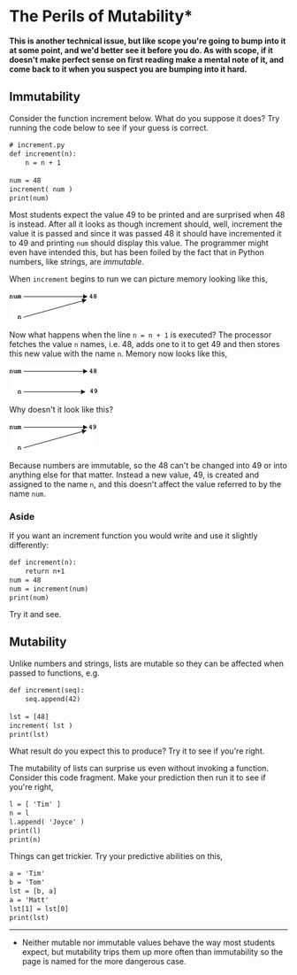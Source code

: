 # The Perils of Mutability*

**This is another technical issue, but like scope you're going to bump into it at some point, and we'd better see it before you do. As with scope, if it doesn't make perfect sense on first reading make a mental note of it, and come back to it when you suspect you are bumping into it hard.**

## Immutability

Consider the function increment below. What do you suppose it does? Try running the code below to see if your guess is correct.

```
# increment.py
def increment(n):
    n = n + 1

num = 48
increment( num )
print(num)
```

Most students expect the value 49 to be printed and are surprised when 48 is instead. After all it looks as though increment should, well, increment the value it is passed and since it was passed 48 it should have incremented it to 49 and printing `num` should display this value. The programmer might even have intended this, but has been foiled by the fact that in Python numbers, like strings, are _immutable_.

When `increment` begins to run we can picture memory looking like this,

![](16_immutable_1.png)

Now what happens when the line `n = n + 1` is executed? The processor fetches the value `n` names, i.e. 48, adds one to it to get 49 and then stores this new value with the name `n`. Memory now looks like this,

![](16_immutable_2.png)

Why doesn't it look like this?

![](16_immutable_3.png)

Because numbers are immutable, so the 48 can't be changed into 49 or into anything else for that matter. Instead a new value, 49, is created and assigned to the name `n`, and this doesn't affect the value referred to by the name `num`.

### Aside

If you want an increment function you would write and use it slightly differently:

```
def increment(n):
    return n+1
num = 48
num = increment(num)
print(num)
```

Try it and see.

## Mutability

Unlike numbers and strings, lists are mutable so they can be affected
when passed to functions, e.g.

    def increment(seq):
        seq.append(42)

    lst = [48]
    increment( lst )
    print(lst)

What result do you expect this to produce? Try it to see if you're
right.

The mutability of lists can surprise us even without invoking a
function. Consider this code fragment. Make your prediction then run it
to see if you're right,

    l = [ 'Tim' ]
    n = l
    l.append( 'Joyce' )
    print(l)
    print(n)

Things can get trickier. Try your predictive abilities on this,

    a = 'Tim'
    b = 'Tom'
    lst = [b, a]
    a = 'Matt'
    lst[1] = lst[0]
    print(lst)

------------------------------------------------------------------------

* Neither mutable nor immutable values behave the way most students
expect, but mutability trips them up more often than immutability so the
page is named for the more dangerous case.
